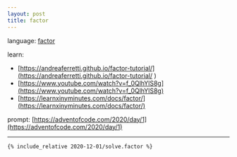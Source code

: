 ```yaml
---
layout: post
title: factor
---
```


language: [factor](https://factorcode.org)

learn:
* [https://andreaferretti.github.io/factor-tutorial/](https://andreaferretti.github.io/factor-tutorial/
)
* [https://www.youtube.com/watch?v=f_0QlhYlS8g](https://www.youtube.com/watch?v=f_0QlhYlS8g)
* [https://learnxinyminutes.com/docs/factor/](https://learnxinyminutes.com/docs/factor/)

prompt: [https://adventofcode.com/2020/day/1](https://adventofcode.com/2020/day/1)

---

```factor
{% include_relative 2020-12-01/solve.factor %}
```

